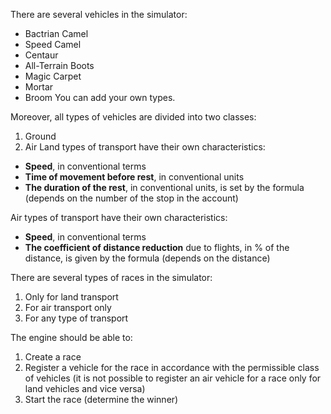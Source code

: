There are several vehicles in the simulator:

- Bactrian Camel
- Speed Camel
- Centaur
- All-Terrain Boots
- Magic Carpet
- Mortar
- Broom
You can add your own types.

Moreover, all types of vehicles are divided into two classes:

  1. Ground
  2. Air
Land types of transport have their own characteristics:

- **Speed**, in conventional terms
- **Time of movement before rest**, in conventional units
- **The duration of the rest**, in conventional units, is set by the formula (depends on the number of the stop in the account)

Air types of transport have their own characteristics:

- **Speed**, in conventional terms
- **The coefficient of distance reduction** due to flights, in % of the distance, is given by the formula (depends on the distance)

There are several types of races in the simulator:

  1. Only for land transport
  2. For air transport only
  3. For any type of transport
 
The engine should be able to:

  1. Create a race
  2. Register a vehicle for the race in accordance with the permissible class of vehicles (it is not possible to register an air vehicle for a race only for land vehicles and vice versa)
  3. Start the race (determine the winner)
